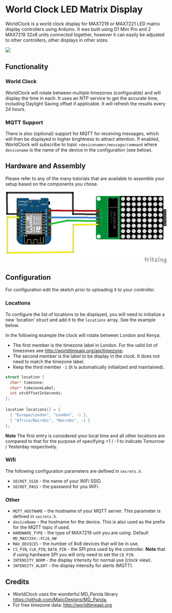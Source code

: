 # World Clock LED Matrix Display

WorldClock is a world clock display for MAX7219 or MAX7221 LED matrix display controllers using Arduino. It was built using D1 Mini Pro and 2 MAX7219 32x8 units connected together, however it can easily be adjusted to other controllers, other displays in other sizes.

![](images/ezgif-2-7321fc9e29c7.gif)

## Functionality

### World Clock

WorldClock will rotate between multiple timezones (configurable) and will display the time in each. It uses an NTP service to get the accurate time, including Daylight Saving offset if applicable. It will refresh the results every 24 hours.

### MQTT Support

There is also (optional) support for MQTT for receiving messages, which will then be displayed in higher brightness to attract attention. If enabled, WorldClock will subscribe to topic `<devicename>/message/command` where `devicename` is the name of the device in the configuration (see below).

## Hardware and Assembly

Please refer to any of the many tutorials that are available to assemble your setup based on the components you chose.

![](images/wemos-and-max7219-_bb.png)

## Configuration

For configuration edit the sketch prior to uploading it to your controller.

### Locations

To configure the list of locations to be displayed, you will need to initialize a new 'location' struct and add it to the `locations` array. See the example below.

In the following example the clock will rotate between London and Kenya.

* The first member is the timezone label in London. For the valid list of timezones see <http://worldtimeapi.org/api/timezone>.
* The second member is the label to be display in the clock. It does not need to match the timezone label.
* Keep the third member `-1` (it is automatically initialized and maintained).

```c++
struct location {
  char* timezone;
  char* timezoneLabel;
  int utcOffsetInSeconds;
};

location locations[] = {
  { "Europe/London", "London", -1 },
  { "Africa/Nairobi", "Nairobi", -1 }
};
```

**Note** The first entry is considered your local time and all other locations are compared to that for the purpose of specifying +1 / -1 to indicate Tomorrow / Yesterday respectively.

### Wifi

The following configuration parameters are defined in `secrets.h`.

* `SECRET_SSID` - the name of your WiFi SSID.
* `SECRET_PASS` - the password for you WiFi.

### Other

* `MQTT_HOSTNAME` - the hostname of your MQTT server. This parameter is defined in `secrets.h`.
* `deviceName` - the hostname for the device. This is also used as the prefix for the MQTT topic if used.
* `HARDWARE_TYPE` - the type of MAX7219 unit you are using. Default `MD_MAX72XX::FC16_HW`
* `MAX_DEVICES` - the number of 8x8 devices that will be in use.
* `CS_PIN`, `CLK_PIN`, `DATA_PIN` - the SPI pins used by the controller. **Note** that if using hardware SPI you will only need to set the `CD_PIN`.
* `INTENSITY_NORM` - the display intensity for normal use (clock view).
* `INTENSITY_ALERT` - the display intensity for alerts (MQTT).

## Credits

* WorldClock uses the wonderful MD_Parola library https://github.com/MajicDesigns/MD_Parola, 
* For free timezone data: http://worldtimeapi.org 

